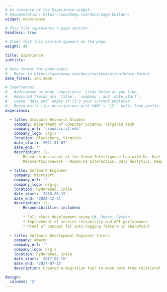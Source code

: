 ```yaml
---
# An instance of the Experience widget.
# Documentation: https://wowchemy.com/docs/page-builder/
widget: experience

# This file represents a page section.
headless: true

# Order that this section appears on the page.
weight: 40

title: Experience
subtitle:

# Date format for experience
#   Refer to https://wowchemy.com/docs/customization/#date-format
date_format: Jan 2006

# Experiences.
#   Add/remove as many `experience` items below as you like.
#   Required fields are `title`, `company`, and `date_start`.
#   Leave `date_end` empty if it's your current employer.
#   Begin multi-line descriptions with YAML's `|2-` multi-line prefix.
experience:

  - title: Graduate Research Student
    company: Department of Computer Science, Virginia Tech
    company_url: 'crowd.cs.vt.edu'
    company_logo: org-x
    location: Blacksburg, Virginia
    date_start: '2021-01-07'
    date_end: ''
    description: |2-
        Research Assistant at the Crowd Intelligence Lab with Dr. Kurt Luther.
        RelevantCoursework - Human-AI Interaction, Data Analytics, Deep Learning, Usability Engineering, Computer Supported Collaborative
    
  - title: Software Engineer
    company: Microsoft
    company_url: ''
    company_logo: org-gc
    location: Hyderabad, India
    date_start: '2018-06-15'
    date_end: '2020-12-21'
    description: |2-
        Responsibilities included:
        
        * Full stack development using C#, React, Python
        * Improvement of service reliability and API performance 
        * Proof of concept for auto-tagging feature in SharePoint
        
  - title: Software Development Engineer Intern
    company: Amazon
    company_url: ''
    company_logo: org-x
    location: Hyderabad, India
    date_start: '2017-05-15'
    date_end: '2027-07-15'
    description: Created a migration tool to move data from relational database (Aurora DB) to NoSQL database (Dynamo DB)

design:
  columns: '2'
---
```

